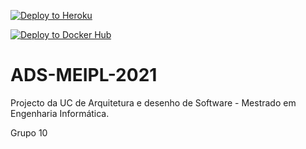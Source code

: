 [![Deploy to Heroku](https://github.com/mdiazgoncalves/ADS-MEIPL-2021/actions/workflows/deploy_heroku.yml/badge.svg)](https://github.com/mdiazgoncalves/ADS-MEIPL-2021/actions/workflows/deploy_heroku.yml)

[![Deploy to Docker Hub](https://github.com/mdiazgoncalves/ADS-MEIPL-2021/actions/workflows/deploy_docker.yml/badge.svg)](https://github.com/mdiazgoncalves/ADS-MEIPL-2021/actions/workflows/deploy_docker.yml)

# ADS-MEIPL-2021

Projecto da UC de Arquitetura e desenho de Software - Mestrado em Engenharia Informática.

Grupo 10
